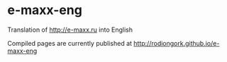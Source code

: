 e-maxx-eng
==========

Translation of http://e-maxx.ru into English

Compiled pages are currently published at http://rodiongork.github.io/e-maxx-eng
